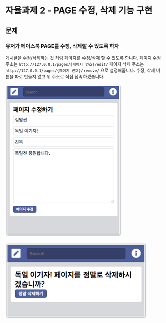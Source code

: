 # 자율과제 2 - PAGE 수정, 삭제 기능 구현

## 문제

### 유저가 페이스북 PAGE를 수정, 삭제할 수 있도록 하자

게시글을 수정/삭제하는 것 처럼 페이지를 수정/삭제 할 수 있도록 합니다. 페이지 수정 주소는 `http://127.0.0.1/pages/{페이지 번호}/edit/` 페이지 삭제 주소는 `http://127.0.0.1/pages/{페이지 번호}/remove/` 으로 설정해줍니다. 수정, 삭제 버튼을 따로 만들지 않고 위 주소로 직접 접속하겠습니다.

![](../../.gitbook/assets/image%20%28159%29.png)

![](../../.gitbook/assets/image%20%28248%29.png)

